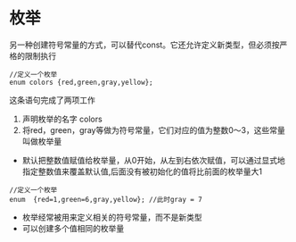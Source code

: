 # 枚举
另一种创建符号常量的方式，可以替代const。它还允许定义新类型，但必须按严格的限制执行
```
//定义一个枚举
enum colors {red,green,gray,yellow};
```
这条语句完成了两项工作
1. 声明枚举的名字 colors
2. 将red，green，gray等做为符号常量，它们对应的值为整数0～3，这些常量叫做枚举量

- 默认把整数值赋值给枚举量，从0开始，从左到右依次赋值，可以通过显式地指定整数值来覆盖默认值,后面没有被初始化的值将比前面的枚举量大1
```
//定义一个枚举
enum  {red=1,green=6,gray,yellow}; //此时gray = 7
```
- 枚举经常被用来定义相关的符号常量，而不是新类型
- 可以创建多个值相同的枚举量

